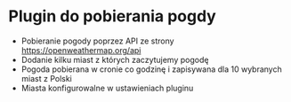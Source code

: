 # Plugin do pobierania pogdy
- Pobieranie pogody poprzez API ze strony https://openweathermap.org/api
- Dodanie kilku miast z których zaczytujemy pogodę
- Pogoda pobierana w cronie co godzinę i zapisywana dla 10 wybranych miast z Polski
- Miasta konfigurowalne w ustawieniach pluginu
